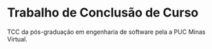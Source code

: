 # Trabalho de Conclusão de Curso
TCC da pós-graduação em engenharia de software pela a PUC Minas Virtual.
